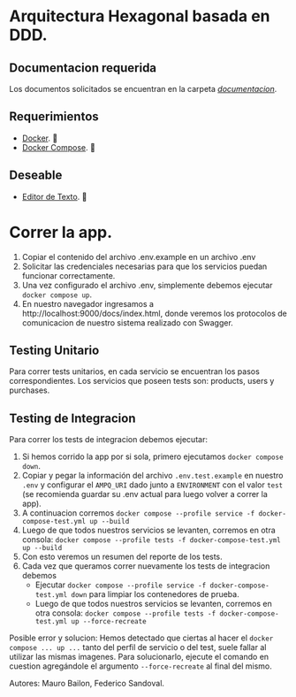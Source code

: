 # Arquitectura Hexagonal basada en DDD.

## Documentacion requerida
   Los documentos solicitados se encuentran en la carpeta *[documentacion](https://github.com/fagustin07/meliarqsoft2/tree/main/documentacion)*.
   
## Requerimientos
- [Docker](https://docs.docker.com/get-docker/). 🐳
- [Docker Compose](https://docs.docker.com/get-docker/). 🐳

## Deseable
- [Editor de Texto](http://territoriogo.blogspot.com/2018/10/que-editor-utilizar-para-programar-en-go.html). 📝

# Correr la app.
1. Copiar el contenido del archivo .env.example en un archivo .env
2. Solicitar las credenciales necesarias para que los servicios puedan funcionar correctamente.
3. Una vez configurado el archivo .env, simplemente debemos ejecutar `docker compose up`.
4. En nuestro navegador ingresamos a http://localhost:9000/docs/index.html, donde veremos los protocolos de comunicacion de nuestro sistema realizado con Swagger.

## Testing Unitario
Para correr tests unitarios, en cada servicio se encuentran los pasos correspondientes. Los servicios que poseen tests son: products, users y purchases.

## Testing de Integracion
Para correr los tests de integracion debemos ejecutar:
1. Si hemos corrido la app por si sola, primero ejecutamos `docker compose down`.
2. Copiar y pegar la información del archivo `.env.test.example` en nuestro `.env` y configurar el `AMPQ_URI` dado junto a `ENVIRONMENT` con el valor `test` (se recomienda guardar su .env actual para luego volver a correr la app).
3. A continuacion corremos `docker compose --profile service -f docker-compose-test.yml up --build`
4. Luego de que todos nuestros servicios se levanten, corremos en otra consola: `docker compose --profile tests -f docker-compose-test.yml up --build`
5. Con esto veremos un resumen del reporte de los tests.
6. Cada vez que queramos correr nuevamente los tests de integracion debemos
   - Ejecutar `docker compose --profile service -f docker-compose-test.yml down` para limpiar los contenedores de prueba.
   - Luego de que todos nuestros servicios se levanten, corremos en otra consola: `docker compose --profile tests -f docker-compose-test.yml up --force-recreate`

Posible error y solucion: Hemos detectado que ciertas al hacer el `docker compose ... up ...` tanto del perfil de servicio o del test, suele fallar al utilizar las mismas imagenes. Para solucionarlo, ejecute el comando en cuestion agregándole el argumento `--force-recreate` al final del mismo.

Autores: Mauro Bailon, Federico Sandoval.
